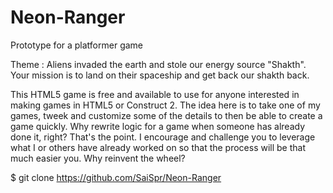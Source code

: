 # Neon-Ranger
Prototype for a platformer game

Theme : Aliens invaded the earth and stole our energy source "Shakth". Your mission is to land on their spaceship and get back our shakth back.

This HTML5 game is free and available to use for anyone interested in making games in HTML5 or Construct 2. The idea here is to take one of my games, tweek and customize some of the details to then be able to create a game quickly. Why rewrite logic for a game when someone has already done it, right? That's the point. I encourage and challenge you to leverage what I or others have already worked on so that the process will be that much easier you. Why reinvent the wheel?

$ git clone https://github.com/SaiSpr/Neon-Ranger
